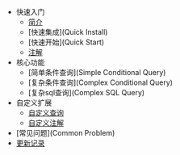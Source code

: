- 快速入门
  - [简介](README)
  - [快速集成](Quick Install)
  - [快速开始](Quick Start)
  - [注解](Annotation)
- 核心功能
  - [简单条件查询](Simple Conditional Query)
  - [复杂条件查询](Complex Conditional Query)
  - [复杂sql查询](Complex SQL Query)
- 自定义扩展
  - [自定义查询]()
  - [自定义注解]()
- [常见问题](Common Problem)
- [更新记录](UPDATELOG)
